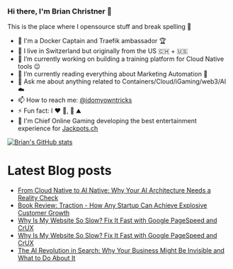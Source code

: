 ### Hi there, I'm Brian Christner 👋
This is the place where I opensource stuff and break spelling :rofl:

- 🐳 I'm a Docker Captain and Traefik ambassador :trophy:
- 📍 I live in Switzerland but originally from the US :switzerland: + :us:
- 🔭 I’m currently working on building a training platform for Cloud Native tools :wink:
- 🌱 I’m currently reading everything about Marketing Automation :book:
- 💬 Ask me about anything related to Containers/Cloud/iGaming/web3/AI :cloud:
- 📫 How to reach me: [@idomyowntricks](https://twitter.com/idomyowntricks)
- ⚡ Fun fact: I :heart: :bicyclist:, :ski: :mountain:
- 🎰 I'm Chief Online Gaming developing the best entertainment experience for [Jackpots.ch](https://www.jackpots.ch)

[![Brian's GitHub stats](https://github-readme-stats.vercel.app/api?username=vegasbrianc&show_icons=true&theme=dark)](https://github.com/anuraghazra/github-readme-stats)


# Latest Blog posts
<!-- BLOG-POST-LIST:START -->
- [From Cloud Native to AI Native: Why Your AI Architecture Needs a Reality Check](https://brianchristner.io/from-cloud-native-to-ai-native-why-your-ai-architecture-needs-a-reality-check/)
- [Book Review: Traction - How Any Startup Can Achieve Explosive Customer Growth](https://brianchristner.io/book-review-traction-how-any-startup-can-achieve-explosive-customer-growth/)
- [Why Is My Website So Slow? Fix It Fast with Google PageSpeed and CrUX](https://dev.to/vegasbrianc/why-is-my-website-so-slow-fix-it-fast-with-google-pagespeed-and-crux-4n05)
- [Why Is My Website So Slow? Fix It Fast with Google PageSpeed and CrUX](https://brianchristner.io/why-is-my-website-so-slow-fix-it-fast-with-google-pagespeed-and-crux/)
- [The AI Revolution in Search: Why Your Business Might Be Invisible and What to Do About It](https://dev.to/vegasbrianc/the-ai-revolution-in-search-why-your-business-might-be-invisible-and-what-to-do-about-it-4mke)
<!-- BLOG-POST-LIST:END -->
